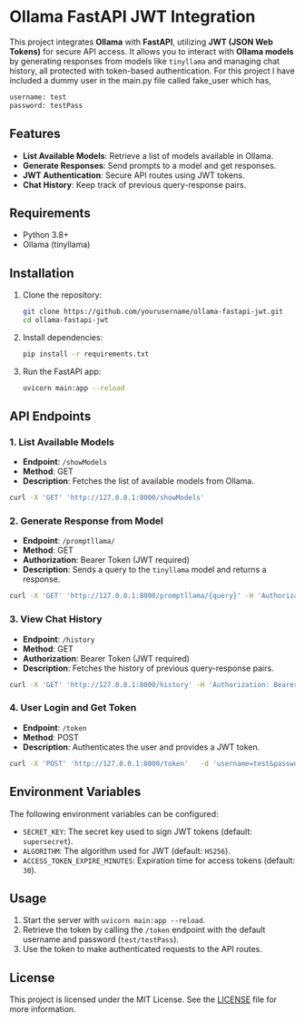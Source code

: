 # Ollama FastAPI JWT Integration

This project integrates **Ollama** with **FastAPI**, utilizing **JWT (JSON Web Tokens)** for secure API access. It allows you to interact with **Ollama models** by generating responses from models like `tinyllama` and managing chat history, all protected with token-based authentication. For this project I have included a dummy user in the main.py file called fake_user which has,

```bash
username: test
password: testPass
```

## Features

- **List Available Models**: Retrieve a list of models available in Ollama.
- **Generate Responses**: Send prompts to a model and get responses.
- **JWT Authentication**: Secure API routes using JWT tokens.
- **Chat History**: Keep track of previous query-response pairs.

## Requirements

- Python 3.8+
- Ollama (tinyllama)

## Installation

1. Clone the repository:

   ```bash
   git clone https://github.com/yourusername/ollama-fastapi-jwt.git
   cd ollama-fastapi-jwt
   ```

2. Install dependencies:

   ```bash
   pip install -r requirements.txt
   ```

3. Run the FastAPI app:

   ```bash
   uvicorn main:app --reload
   ```

## API Endpoints

### 1. **List Available Models**

- **Endpoint**: `/showModels`
- **Method**: GET
- **Description**: Fetches the list of available models from Ollama.

```bash
curl -X 'GET' 'http://127.0.0.1:8000/showModels'
```

### 2. **Generate Response from Model**

- **Endpoint**: `/promptllama/`
- **Method**: GET
- **Authorization**: Bearer Token (JWT required)
- **Description**: Sends a query to the `tinyllama` model and returns a response.

```bash
curl -X 'GET' 'http://127.0.0.1:8000/promptllama/{query}' -H 'Authorization: Bearer <your_token>'
```

### 3. **View Chat History**

- **Endpoint**: `/history`
- **Method**: GET
- **Authorization**: Bearer Token (JWT required)
- **Description**: Fetches the history of previous query-response pairs.

```bash
curl -X 'GET' 'http://127.0.0.1:8000/history' -H 'Authorization: Bearer <your_token>'
```

### 4. **User Login and Get Token**

- **Endpoint**: `/token`
- **Method**: POST
- **Description**: Authenticates the user and provides a JWT token.

```bash
curl -X 'POST' 'http://127.0.0.1:8000/token'   -d 'username=test&password=testPass'
```

## Environment Variables

The following environment variables can be configured:

- `SECRET_KEY`: The secret key used to sign JWT tokens (default: `supersecret`).
- `ALGORITHM`: The algorithm used for JWT (default: `HS256`).
- `ACCESS_TOKEN_EXPIRE_MINUTES`: Expiration time for access tokens (default: `30`).

## Usage

1. Start the server with `uvicorn main:app --reload`.
2. Retrieve the token by calling the `/token` endpoint with the default username and password (`test/testPass`).
3. Use the token to make authenticated requests to the API routes.

## License

This project is licensed under the MIT License. See the [LICENSE](LICENSE) file for more information.
